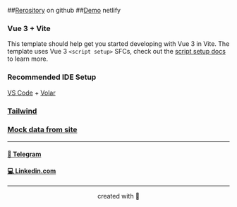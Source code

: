 ##[Rerository](https://github.com/askomarov/vue-table-test) on github
##[Demo](https://askomarov-welbex-table.netlify.app/) netlify

### Vue 3 + Vite

This template should help get you started developing with Vue 3 in Vite. The template uses Vue 3 `<script setup>` SFCs, check out the [script setup docs](https://v3.vuejs.org/api/sfc-script-setup.html#sfc-script-setup) to learn more.

### Recommended IDE Setup

[VS Code](https://code.visualstudio.com/) + [Volar](https://marketplace.visualstudio.com/items?itemName=Vue.volar)

### [Tailwind](https://tailwindcss.com/)

### [Mock data from site](https://www.mockaroo.com/)

---

#### [📲 Telegram](https://t.me/askomarov)

#### [💻 Linkedin.com](https://www.linkedin.com/in/askomarov/)

---

<p  align="center">created with 🧡</p>
